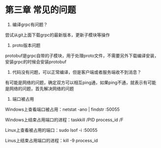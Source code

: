 # 第三章 常见的问题

1. 编译grpc有问题？

尝试从git上面下载grpc的最新版本，更新子模块等操作

1. proto版本问题

protobuf是grpc自带的子模块，用于处理proto文件，不需要另外下载编译安装，安装grpc的时候会安装protobuf

1. 代码没有问题，可以正常编译，但是客户端或者服务端收不到消息？

有可能是网络的问题，确定双方可以相互ping通，如果ping不通，就表示有可能是网络的问题，首先解决网络的问题

1. 端口被占用

Windows上查看端口被占用：netstat -ano | findstr :50055

Windows上结束占用端口的进程：taskkill /PID process_id /F

Linux上查看被占用的端口：sudo lsof -i :50055

Linus上结束占用端口的进程：kill -9 process_id